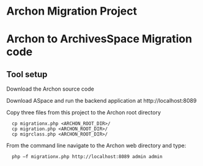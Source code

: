 Archon Migration Project
================

# Archon to ArchivesSpace Migration code


## Tool setup


Download the Archon source code

Download ASpace and run the backend application at http://localhost:8089

Copy three files from this project to the Archon root directory

      cp migrationx.php <ARCHON_ROOT_DIR>/
      cp migration.php <ARCHON_ROOT_DIR>/
      cp migrclass.php <ARCHON_ROOT_DIR>/

From the command line navigate to the Archon web directory and type:

      php –f migrationx.php http://localhost:8089 admin admin

